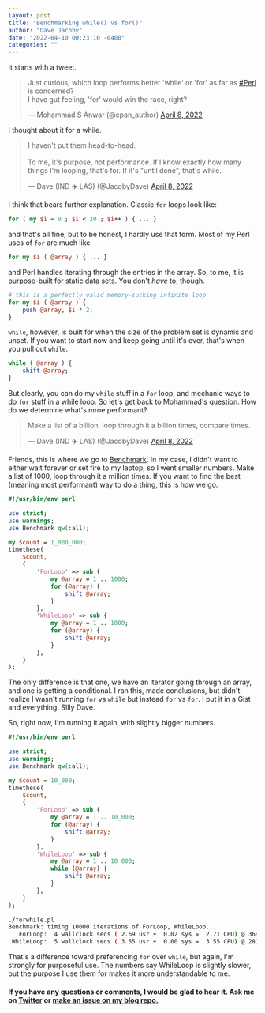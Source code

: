 ```yaml
---
layout: post
title: "Benchmarking while() vs for()"
author: "Dave Jacoby"
date: "2022-04-10 00:23:10 -0400"
categories: ""
---
```


It starts with a tweet.

<blockquote class="twitter-tweet"><p lang="en" dir="ltr">Just curious, which loop performs better &#39;while&#39; or &#39;for&#39; as far as <a href="https://twitter.com/hashtag/Perl?src=hash&amp;ref_src=twsrc%5Etfw">#Perl</a> is concerned? <br>I have gut feeling, &#39;for&#39; would win the race, right?</p>&mdash; Mohammad S Anwar (@cpan_author) <a href="https://twitter.com/cpan_author/status/1512485708707299328?ref_src=twsrc%5Etfw">April 8, 2022</a></blockquote> <script async src="https://platform.twitter.com/widgets.js" charset="utf-8"></script>

I thought about it for a while.

<blockquote class="twitter-tweet"><p lang="en" dir="ltr">I haven&#39;t put them head-to-head.<br><br>To me, it&#39;s purpose, not performance. If I know exactly how many things I&#39;m looping, that&#39;s for. If it&#39;s &quot;until done&quot;, that&#39;s while.</p>&mdash; Dave (IND ✈️ LAS) (@JacobyDave) <a href="https://twitter.com/JacobyDave/status/1512486187541356544?ref_src=twsrc%5Etfw">April 8, 2022</a></blockquote> <script async src="https://platform.twitter.com/widgets.js" charset="utf-8"></script>

I think that bears further explanation. Classic `for` loops look like:

```perl
for ( my $i = 0 ; $i < 20 ; $i++ ) { ... }
```

and that's all fine, but to be honest, I hardly use that form. Most of my Perl uses of `for` are much like

```perl
for my $i ( @array ) { ... }
```

and Perl handles iterating through the entries in the array. So, to me, it is purpose-built for static data sets. You don't _have_ to, though.

```perl
# this is a perfectly valid memory-sucking infinite loop
for my $i ( @array ) {
    push @array, $i * 2;
}
```

`while`, however, is built for when the size of the problem set is dynamic and unset. If you want to start now and keep going until it's over, that's when you pull out `while`.

```perl
while ( @array ) {
    shift @array;
}
```

But clearly, you can do my `while` stuff in a `for` loop, and mechanic ways to do `for` stuff in a while loop. So let's get back to Mohammad's question. How do we determine what's mroe performant?

<blockquote class="twitter-tweet"><p lang="en" dir="ltr">Make a list of a billion, loop through it a billion times, compare times.</p>&mdash; Dave (IND ✈️ LAS) (@JacobyDave) <a href="https://twitter.com/JacobyDave/status/1512489185873211392?ref_src=twsrc%5Etfw">April 8, 2022</a></blockquote> <script async src="https://platform.twitter.com/widgets.js" charset="utf-8"></script>

Friends, this is where we go to [Benchmark](https://metacpan.org/pod/Benchmark). In my case, I didn't want to either wait forever or set fire to my laptop, so I went smaller numbers. Make a list of 1000, loop through it a million times. If you want to find the best (meaning most performant) way to do a thing, this is how we go.

```perl
#!/usr/bin/env perl

use strict;
use warnings;
use Benchmark qw(:all);

my $count = 1_000_000;
timethese(
    $count,
    {
        'ForLoop' => sub {
            my @array = 1 .. 1000;
            for (@array) {
                shift @array;
            }
        },
        'WhileLoop' => sub {
            my @array = 1 .. 1000;
            for (@array) {
                shift @array;
            }
        },
    }
);
```

The only difference is that one, we have an iterator going through an array, and one is getting a conditional. I ran this, made conclusions, but didn't realize I wasn't running `for` vs `while` but instead `for` vs `for`. I put it in a Gist and everything. SIlly Dave.

So, right now, I'm running it again, with slightly bigger numbers.

```perl
#!/usr/bin/env perl

use strict;
use warnings;
use Benchmark qw(:all);

my $count = 10_000;
timethese(
    $count,
    {
        'ForLoop' => sub {
            my @array = 1 .. 10_000;
            for (@array) {
                shift @array;
            }
        },
        'WhileLoop' => sub {
            my @array = 1 .. 10_000;
            while (@array) {
                shift @array;
            }
        },
    }
);
```

```bash
./forwhile.pl 
Benchmark: timing 10000 iterations of ForLoop, WhileLoop...
   ForLoop:  4 wallclock secs ( 2.69 usr +  0.02 sys =  2.71 CPU) @ 3690.04/s (n=10000)
 WhileLoop:  5 wallclock secs ( 3.55 usr +  0.00 sys =  3.55 CPU) @ 2816.90/s (n=10000)
```

That's a difference toward preferencing `for` over `while`, but again, I'm strongly for purposeful use. The numbers say WhileLoop is slightly slower, but the purpose I use them for makes it more understandable to me. 

#### If you have any questions or comments, I would be glad to hear it. Ask me on [Twitter](https://twitter.com/jacobydave) or [make an issue on my blog repo.](https://github.com/jacoby/jacoby.github.io)

